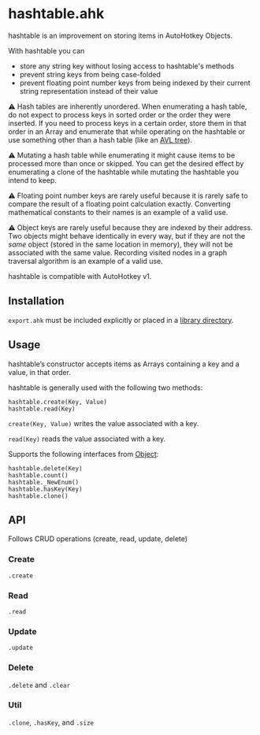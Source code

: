 hashtable.ahk
=========

hashtable is an improvement on storing items in AutoHotkey Objects.

With hashtable you can
* store any string key without losing access to hashtable's methods
* prevent string keys from being case-folded
* prevent floating point number keys from being indexed by their current string representation instead of their value

:warning: Hash tables are inherently unordered.  When enumerating a hash table, do not expect to process keys in sorted order or the order they were inserted.  If you need to process keys in a certain order, store them in that order in an Array and enumerate that while operating on the hashtable or use something other than a hash table (like an [AVL tree](https://en.wikipedia.org/wiki/AVL_tree)).

:warning: Mutating a hash table while enumerating it might cause items to be processed more than once or skipped.  You can get the desired effect by enumerating a clone of the hashtable while mutating the hashtable you intend to keep.

:warning: Floating point number keys are rarely useful because it is rarely safe to compare the result of a floating point calculation exactly.  Converting mathematical constants to their names is an example of a valid use.

:warning: Object keys are rarely useful because they are indexed by their address.  Two objects might behave identically in every way, but if they are not the *same* object (stored in the same location in memory), they will not be associated with the same value.  Recording visited nodes in a graph traversal algorithm is an example of a valid use.

hashtable is compatible with AutoHotkey v1.


## Installation

`export.ahk` must be included explicitly or placed in a [library directory](https://autohotkey.com/docs/Functions.htm#lib).


## Usage

hashtable’s constructor accepts items as Arrays containing a key and a value, in that order.

hashtable is generally used with the following two methods:
```AutoHotkey
hashtable.create(Key, Value)
hashtable.read(Key)
```

`create(Key, Value)` writes the value associated with a key.

`read(Key)` reads the value associated with a key.

Supports the following interfaces from [Object](https://autohotkey.com/docs/objects/Object.htm):
```AutoHotkey
hashtable.delete(Key)
hashtable.count()
hashtable._NewEnum()
hashtable.hasKey(Key)
hashtable.clone()
```


## API
Follows CRUD operations (create, read, update, delete)


### Create
`.create`

### Read
`.read`

### Update
`.update`

### Delete
`.delete` and `.clear`

### Util
`.clone`, `.hasKey`, and `.size`
